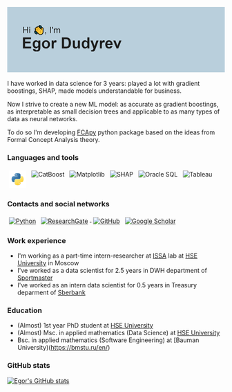 
![Logo](https://github.com/EgorDudyrev/egordudyrev/blob/main/header.png?raw=true)

I have worked in data science for 3 years: played a lot with gradient boostings, SHAP, made models understandable for business.

Now I strive to create a new ML model: as accurate as gradient boostings, as interpretable as small decision trees and applicable to as many types of data as neural networks.

To do so I'm developing [FCApy](https://github.com/EgorDudyrev/FCApy) python package based on the ideas from Formal Concept Analysis theory.

### Languages and tools

<p align="left">
<img src="https://raw.githubusercontent.com/github/explore/80688e429a7d4ef2fca1e82350fe8e3517d3494d/topics/python/python.png" alt="Python" height="40" style="vertical-align:top; margin:4px">
<img src="https://github.com/catboost/catboost/blob/master/logo/catboost.png?raw=true" alt="CatBoost" height="40" style="vertical-align:top; margin:4px">
<img src="https://matplotlib.org/_static/logo2.svg" alt="Matplotlib" height="40" style="vertical-align:top; margin:4px">
<img src="https://github.com/slundberg/shap/blob/master/docs/artwork/shap_logo.png" alt="SHAP" height="40" style="vertical-align:top; margin:4px">
<img src="https://www.oracle.com/a/ocom/img/pl-sql.svg" alt="Oracle SQL" height="40" style="vertical-align:top; margin:4px">
<img src="https://avatars.githubusercontent.com/u/828667?s=200&v=4" alt="Tableau" height="40" style="vertical-align:top; margin:4px">
</p>

### Contacts and social networks
<p align="left">
<a href="mailto:egor.dudyrev@yandex.ru"> <img src="https://cdn.jsdelivr.net/npm/simple-icons@v3/icons/gmail.svg" alt="Python" height="40" style="vertical-align:top; margin:4px"></a> 
 <a href="https://www.researchgate.net/profile/Egor-Dudyrev" target="_blank" rel="noopener noreferrer"> <img src="https://avatars.githubusercontent.com/u/1073651?s=200&v=4" alt="ResearchGate" height="40" style="vertical-align:top; margin:4px"> </a>
 <a href="https://github.com/EgorDudyrev" target="_blank" rel="noopener noreferrer"> <img src="https://github.githubassets.com/images/modules/logos_page/GitHub-Mark.png" alt="GitHub" height="40" style="vertical-align:top; margin:4px"></a>
 <a href="https://scholar.google.com/citations?user=6Akz9I8AAAAJ&hl=en&oi=ao" target="_blank" rel="noopener noreferrer"> <img src="https://upload.wikimedia.org/wikipedia/commons/thumb/c/c7/Google_Scholar_logo.svg/1024px-Google_Scholar_logo.svg.png" alt="Google Scholar" height="40" style="vertical-align:top; margin:4px"></a>
</p>

### Work experience
- I'm working as a part-time intern-researcher at [ISSA](https://cs.hse.ru/en/ai/issa/) lab at [HSE University](https://www.hse.ru/en/) in Moscow
- I've worked as a data scientist for 2.5 years in DWH department of [Sportmaster](https://sportmastercorp.com/)
- I've worked as an intern data scientist for 0.5 years in Treasury deparment of [Sberbank](https://www.sberbank.com/index)

### Education
- (Almost) 1st year PhD student at [HSE University](https://www.hse.ru/en/)
- (Almost) Msc. in applied mathematics (Data Science) at [HSE University](https://www.hse.ru/en/)
- Bsc. in applied mathematics (Software Engineering) at [Bauman University)(https://bmstu.ru/en/)


### GitHub stats

[![Egor's GitHub stats](https://github-readme-stats.vercel.app/api?username=egordudyrev)](https://github.com/anuraghazra/github-readme-stats)

<!--
The readme is created with the help of tutorials by [codeSTACKr](https://github.com/codeSTACKr/codeSTACKr) and [CharalambosIoannou](https://github.com/CharalambosIoannou/CharalambosIoannou)
-->
